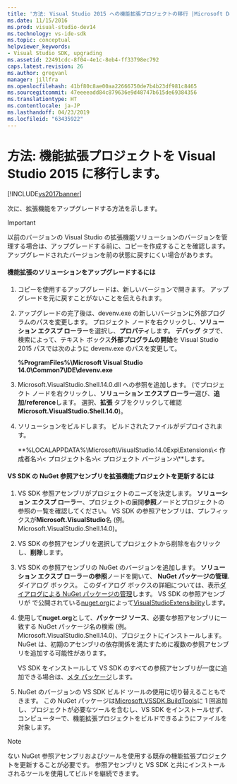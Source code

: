 ```yaml
---
title: '方法: Visual Studio 2015 への機能拡張プロジェクトの移行 |Microsoft Docs'
ms.date: 11/15/2016
ms.prod: visual-studio-dev14
ms.technology: vs-ide-sdk
ms.topic: conceptual
helpviewer_keywords:
- Visual Studio SDK, upgrading
ms.assetid: 22491cdc-8f04-4e1c-8eb4-ff33798ec792
caps.latest.revision: 26
ms.author: gregvanl
manager: jillfra
ms.openlocfilehash: 41bf80c8ae00aa22666750de7b4b23df981c8465
ms.sourcegitcommit: 47eeeeadd84c879636e9d48747b615de69384356
ms.translationtype: HT
ms.contentlocale: ja-JP
ms.lasthandoff: 04/23/2019
ms.locfileid: "63435922"
---
```

# <a name="how-to-migrate-extensibility-projects-to-visual-studio-2015"></a>方法: 機能拡張プロジェクトを Visual Studio 2015 に移行します。
[!INCLUDE[vs2017banner](../includes/vs2017banner.md)]

次に、拡張機能をアップグレードする方法を示します。  
  
> [!IMPORTANT]
> 以前のバージョンの Visual Studio の拡張機能ソリューションのバージョンを管理する場合は、アップグレードする前に、コピーを作成することを確認します。 アップグレードされたバージョンを前の状態に戻すにくい場合があります。  
  
#### <a name="to-upgrade-an-extensibility-solution"></a>機能拡張のソリューションをアップグレードするには  
  
1. コピーを使用するアップグレードは、新しいバージョンで開きます。 アップグレードを元に戻すことがないことを伝えられます。  
  
2. アップグレードの完了後は、devenv.exe の新しいバージョンに外部プログラムのパスを変更します。 プロジェクト ノードを右クリックし、**ソリューション エクスプ ローラー**を選択し、**プロパティ**します。 **デバッグ** タブで、検索によって、テキスト ボックス**外部プログラムの開始**を Visual Studio 2015 パスでは次のように devenv.exe のパスを変更して。  
  
     **%ProgramFiles%\Microsoft Visual Studio 14.0\Common7\IDE\devenv.exe**  
  
3. Microsoft.VisualStudio.Shell.14.0.dll への参照を追加します。 (でプロジェクト ノードを右クリックし、**ソリューション エクスプ ローラー**選び、**追加/reference**します。 選択、**拡張** タブをクリックして確認**Microsoft.VisualStudio.Shell.14.0**)。  
  
4. ソリューションをビルドします。 ビルドされたファイルがデプロイされます。  
  
     **%LOCALAPPDATA%\Microsoft\VisualStudio.14.0Exp\Extensions\\< 作成者名\>\\< プロジェクト名\>\\< プロジェクト バージョン\>\\**します。  
  
#### <a name="to-update-an-extensibility-project-to-nuget-vs-sdk-reference-assemblies"></a>VS SDK の NuGet 参照アセンブリを拡張機能プロジェクトを更新するには  
  
1. VS SDK 参照アセンブリがプロジェクトのニーズを決定します。  **ソリューション エクスプ ローラー**、プロジェクトの展開**参照**ノードとプロジェクトの参照の一覧を確認してください。  VS SDK の参照アセンブリは、プレフィックスが**Microsoft.VisualStudio**名 (例。Microsoft.VisualStudio.Shell.14.0)。  
  
2. VS SDK の参照アセンブリを選択してプロジェクトから削除を右クリックし、**削除**します。  
  
3. VS SDK の参照アセンブリの NuGet のバージョンを追加します。  **ソリューション エクスプ ローラーの参照**ノードを開いて、 **NuGet パッケージの管理.** ダイアログ ボックス。  このダイアログ ボックスの詳細については、表示[ダイアログによる NuGet パッケージの管理](http://docs.nuget.org/Consume/Package-Manager-Dialog)します。 VS SDK の参照アセンブリが で公開されている[nuget.org](http://www.nuget.org)によって[VisualStudioExtensibility](http://www.nuget.org/profiles/VisualStudioExtensibility)します。  
  
4. 使用して**nuget.org**として、**パッケージ ソース**、必要な参照アセンブリに一致する NuGet パッケージ名の検索 (例。Microsoft.VisualStudio.Shell.14.0)、プロジェクトにインストールします。  NuGet は、初期のアセンブリの依存関係を満たすために複数の参照アセンブリを追加する可能性があります。  
  
     VS SDK をインストールして VS SDK のすべての参照アセンブリが一度に追加できる場合は、[メタ パッケージ](http://www.nuget.org/packages/VSSDK_Reference_Assemblies)します。  
  
5. NuGet のバージョンの VS SDK ビルド ツールの使用に切り替えることもできます。 この NuGet パッケージは[Microsoft.VSSDK.BuildTools](http://www.nuget.org/packages/Microsoft.VSSDK.BuildTools)に 1 回追加し、プロジェクトが必要なツールを含むし、VS SDK をインストールせず、コンピューターで、機能拡張プロジェクトをビルドできるようにファイルを対象します。  
  
> [!NOTE]
> ない NuGet 参照アセンブリおよびツールを使用する既存の機能拡張プロジェクトを更新することが必要です。  参照アセンブリと VS SDK と共にインストールされるツールを使用してビルドを継続できます。
